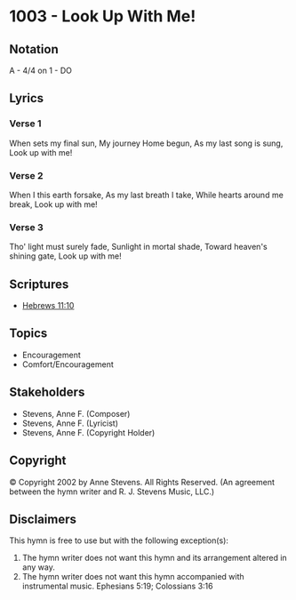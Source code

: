 # 1003 - Look Up With Me!

## Notation

A - 4/4 on 1 - DO

## Lyrics

### Verse 1

When sets my final sun, My journey Home begun, As my last  song is sung, Look up with me!

### Verse 2

When I this earth forsake, As my last breath I take, While hearts around me break, Look up with me!

### Verse 3

Tho' light must surely fade, Sunlight in mortal shade, Toward heaven's shining gate, Look up with me!


## Scriptures

- [Hebrews 11:10](https://www.biblegateway.com/passage/?search=Hebrews%2011%3A10)

## Topics

- Encouragement
- Comfort/Encouragement

## Stakeholders

- Stevens, Anne F. (Composer)
- Stevens, Anne F. (Lyricist)
- Stevens, Anne F. (Copyright Holder)

## Copyright

© Copyright 2002 by Anne Stevens. All Rights Reserved.
(An agreement between the hymn writer and R. J. Stevens Music, LLC.)

## Disclaimers

This hymn is free to use but with the following exception(s):
1. The hymn writer does not want this hymn and its arrangement altered in any way.
2. The hymn writer does not want this hymn accompanied with instrumental music.
Ephesians 5:19; Colossians 3:16

